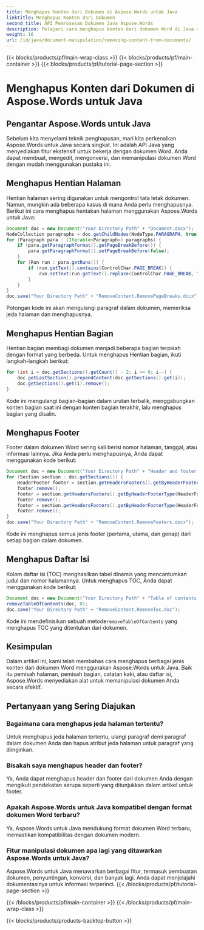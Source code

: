```yaml
---
title: Menghapus Konten dari Dokumen di Aspose.Words untuk Java
linktitle: Menghapus Konten dari Dokumen
second_title: API Pemrosesan Dokumen Java Aspose.Words
description: Pelajari cara menghapus konten dari dokumen Word di Java menggunakan Aspose.Words untuk Java. Hapus pemisah halaman, pemisah bagian, dan lainnya. Optimalkan pemrosesan dokumen Anda.
weight: 16
url: /id/java/document-manipulation/removing-content-from-documents/
---
```


{{< blocks/products/pf/main-wrap-class >}}
{{< blocks/products/pf/main-container >}}
{{< blocks/products/pf/tutorial-page-section >}}

# Menghapus Konten dari Dokumen di Aspose.Words untuk Java


## Pengantar Aspose.Words untuk Java

Sebelum kita menyelami teknik penghapusan, mari kita perkenalkan Aspose.Words untuk Java secara singkat. Ini adalah API Java yang menyediakan fitur ekstensif untuk bekerja dengan dokumen Word. Anda dapat membuat, mengedit, mengonversi, dan memanipulasi dokumen Word dengan mudah menggunakan pustaka ini.

## Menghapus Hentian Halaman

Hentian halaman sering digunakan untuk mengontrol tata letak dokumen. Namun, mungkin ada beberapa kasus di mana Anda perlu menghapusnya. Berikut ini cara menghapus hentakan halaman menggunakan Aspose.Words untuk Java:

```java
Document doc = new Document("Your Directory Path" + "Document.docx");
NodeCollection paragraphs = doc.getChildNodes(NodeType.PARAGRAPH, true);
for (Paragraph para : (Iterable<Paragraph>) paragraphs) {
    if (para.getParagraphFormat().getPageBreakBefore()) {
        para.getParagraphFormat().setPageBreakBefore(false);
    }
    for (Run run : para.getRuns()) {
        if (run.getText().contains(ControlChar.PAGE_BREAK)) {
            run.setText(run.getText().replace(ControlChar.PAGE_BREAK, ""));
        }
    }
}
doc.save("Your Directory Path" + "RemoveContent.RemovePageBreaks.docx");
```

Potongan kode ini akan mengulangi paragraf dalam dokumen, memeriksa jeda halaman dan menghapusnya.

## Menghapus Hentian Bagian

Hentian bagian membagi dokumen menjadi beberapa bagian terpisah dengan format yang berbeda. Untuk menghapus Hentian bagian, ikuti langkah-langkah berikut:

```java
for (int i = doc.getSections().getCount() - 2; i >= 0; i--) {
    doc.getLastSection().prependContent(doc.getSections().get(i));
    doc.getSections().get(i).remove();
}
```

Kode ini mengulangi bagian-bagian dalam urutan terbalik, menggabungkan konten bagian saat ini dengan konten bagian terakhir, lalu menghapus bagian yang disalin.

## Menghapus Footer

Footer dalam dokumen Word sering kali berisi nomor halaman, tanggal, atau informasi lainnya. Jika Anda perlu menghapusnya, Anda dapat menggunakan kode berikut:

```java
Document doc = new Document("Your Directory Path" + "Header and footer types.docx");
for (Section section : doc.getSections()) {
    HeaderFooter footer = section.getHeadersFooters().getByHeaderFooterType(HeaderFooterType.FOOTER_FIRST);
    footer.remove();
    footer = section.getHeadersFooters().getByHeaderFooterType(HeaderFooterType.FOOTER_PRIMARY);
    footer.remove();
    footer = section.getHeadersFooters().getByHeaderFooterType(HeaderFooterType.FOOTER_EVEN);
    footer.remove();
}
doc.save("Your Directory Path" + "RemoveContent.RemoveFooters.docx");
```

Kode ini menghapus semua jenis footer (pertama, utama, dan genap) dari setiap bagian dalam dokumen.

## Menghapus Daftar Isi

Kolom daftar isi (TOC) menghasilkan tabel dinamis yang mencantumkan judul dan nomor halamannya. Untuk menghapus TOC, Anda dapat menggunakan kode berikut:

```java
Document doc = new Document("Your Directory Path" + "Table of contents.docx");
removeTableOfContents(doc, 0);
doc.save("Your Directory Path" + "RemoveContent.RemoveToc.doc");
```

 Kode ini mendefinisikan sebuah metode`removeTableOfContents` yang menghapus TOC yang ditentukan dari dokumen.


## Kesimpulan

Dalam artikel ini, kami telah membahas cara menghapus berbagai jenis konten dari dokumen Word menggunakan Aspose.Words untuk Java. Baik itu pemisah halaman, pemisah bagian, catatan kaki, atau daftar isi, Aspose.Words menyediakan alat untuk memanipulasi dokumen Anda secara efektif.

## Pertanyaan yang Sering Diajukan

### Bagaimana cara menghapus jeda halaman tertentu?

Untuk menghapus jeda halaman tertentu, ulangi paragraf demi paragraf dalam dokumen Anda dan hapus atribut jeda halaman untuk paragraf yang diinginkan.

### Bisakah saya menghapus header dan footer?

Ya, Anda dapat menghapus header dan footer dari dokumen Anda dengan mengikuti pendekatan serupa seperti yang ditunjukkan dalam artikel untuk footer.

### Apakah Aspose.Words untuk Java kompatibel dengan format dokumen Word terbaru?

Ya, Aspose.Words untuk Java mendukung format dokumen Word terbaru, memastikan kompatibilitas dengan dokumen modern.

### Fitur manipulasi dokumen apa lagi yang ditawarkan Aspose.Words untuk Java?

Aspose.Words untuk Java menawarkan berbagai fitur, termasuk pembuatan dokumen, penyuntingan, konversi, dan banyak lagi. Anda dapat menjelajahi dokumentasinya untuk informasi terperinci.
{{< /blocks/products/pf/tutorial-page-section >}}

{{< /blocks/products/pf/main-container >}}
{{< /blocks/products/pf/main-wrap-class >}}

{{< blocks/products/products-backtop-button >}}
